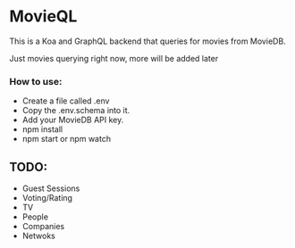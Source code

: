 # MovieQL
This is a Koa and GraphQL backend that queries for movies from MovieDB. 

Just movies querying right now, more will be added later

### How to use:
- Create a file called .env
- Copy the .env.schema into it. 
- Add your MovieDB API key.
- npm install
- npm start or npm watch

## TODO: 
- Guest Sessions
- Voting/Rating
- TV
- People
- Companies
- Netwoks
